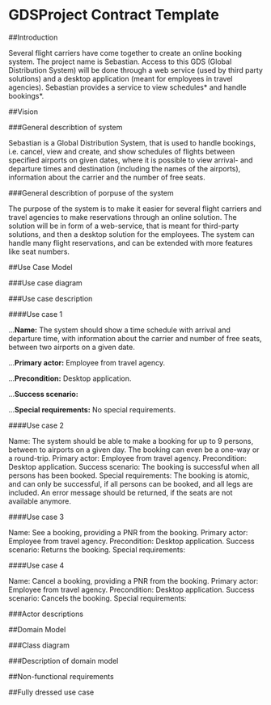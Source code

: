 # GDSProject Contract Template


##Introduction

Several flight carriers have come together to create an online booking system. The project name is Sebastian. Access to this GDS (Global Distribution System) will be done through a web service (used by third party solutions) and a desktop application (meant for employees in travel agencies). Sebastian provides a service to view schedules* and handle bookings*.   

##Vision

###General describtion of system

Sebastian is a Global Distribution System, that is used to handle bookings, i.e. cancel, view and create, and show schedules of flights between specified airports on given dates, where it is possible to view arrival- and departure times and destination (including the names of the airports), information about the carrier and the number of free seats. 

###General describtion of porpuse of the system

The purpose of the system is to make it easier for several flight carriers and travel agencies to make reservations through an online solution. The solution will be in form of a web-service, that is meant for third-party solutions, and then a desktop solution for the employees. The system can handle many flight reservations, and can be extended with more features like seat numbers.

##Use Case Model

###Use case diagram

###Use case description

####Use case 1

...<b>Name:</b> The system should show a time schedule with arrival and departure time, with information about the carrier and number of free seats, between two airports on a given date.

...<b>Primary actor:</b> Employee from travel agency.

...<b>Precondition:</b> Desktop application.

...<b>Success scenario:</b> 

...<b>Special requirements:</b> No special requirements.

####Use case 2

Name: The system should be able to make a booking for up to 9 persons, between to airports on a given day. The booking can even be a one-way or a round-trip. 
Primary actor: Employee from travel agency.
Precondition: Desktop application.
Success scenario: The booking is successful when all persons has been booked. 
Special requirements: The booking is atomic, and can only be successful, if all persons can be booked, and all legs are included. An error message should be returned, if the seats are not available anymore.

####Use case 3

Name: See a booking, providing a PNR from the booking.
Primary actor: Employee from travel agency.
Precondition: Desktop application.
Success scenario: Returns the booking.
Special requirements: 

####Use case 4

Name: Cancel a booking, providing a PNR from the booking.
Primary actor: Employee from travel agency.
Precondition: Desktop application.
Success scenario: Cancels the booking.
Special requirements: 


###Actor descriptions

##Domain Model

###Class diagram

###Description of domain model

##Non-functional requirements

##Fully dressed use case
